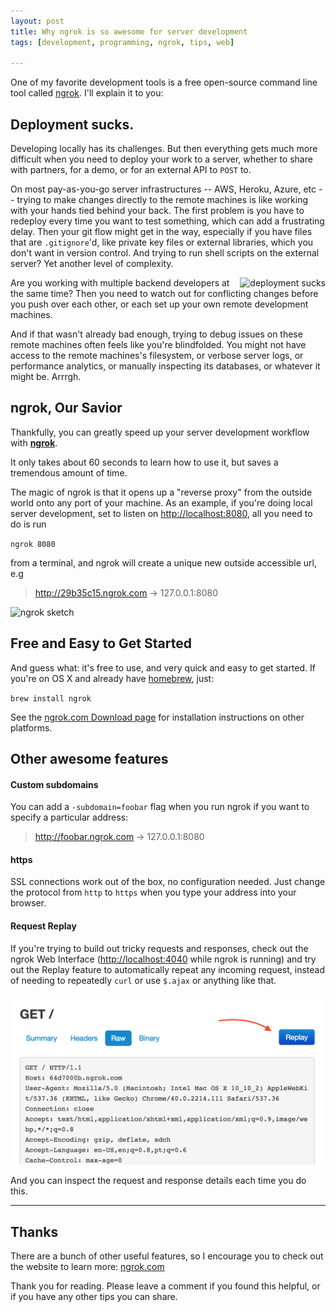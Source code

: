 ```yaml
---
layout: post
title: Why ngrok is so awesome for server development
tags: [development, programming, ngrok, tips, web]

---
```


One of my favorite development tools is a free open-source command line tool called [ngrok](http://ngrok.com). I'll explain it to you:

## Deployment sucks.

Developing locally has its challenges. But then everything gets much more difficult when you need to deploy your work to a server, whether to share with partners, for a demo, or for an external API to `POST` to.

On most pay-as-you-go server infrastructures -- AWS, Heroku, Azure, etc -- trying to make changes directly to the remote machines is like working with your hands tied behind your back. The first problem is you have to redeploy every time you want to test something, which can add a frustrating delay. Then your git flow might get in the way, especially if you have files that are `.gitignore`'d, like private key files or external libraries, which you don't want in version control. And trying to run shell scripts on the external server? Yet another level of complexity.

<img src="http://www.keepcalmstudio.com/_gallery/152/11JpUGX.png" alt="deployment sucks" style="float: right;"/>

Are you working with multiple backend developers at the same time? Then you need to watch out for conflicting changes before you push over each other, or each set up your own remote development machines.

And if that wasn't already bad enough, trying to debug issues on these remote machines often feels like you're blindfolded. You might not have access to the remote machines's filesystem, or verbose server logs, or performance analytics, or manually inspecting its databases, or whatever it might be. Arrrgh.

## ngrok, Our Savior

Thankfully, you can greatly speed up your server development workflow with **[ngrok](http://ngrok.com)**.

It only takes about 60 seconds to learn how to use it, but saves a tremendous amount of time.

The magic of ngrok is that it opens up a "reverse proxy" from the outside world onto any port of your machine. As an example, if you're doing local server development, set to listen on [http://localhost:8080](http://localhost:8080), all you need to do is run

`ngrok 8080`

from a terminal, and ngrok will create a unique new outside accessible url, e.g

> http://29b35c15.ngrok.com -> 127.0.0.1:8080

<img src="https://ngrok.com/static/img/overview.png" alt="ngrok sketch" style="max-width: 75%;"/>

## Free and Easy to Get Started

And guess what: it's free to use, and very quick and easy to get started. If you're on OS X and already have [homebrew](http://brew.sh/), just:

`brew install ngrok`

See the [ngrok.com Download page](https://ngrok.com/download) for installation instructions on other platforms.


## Other awesome features ##

#### Custom subdomains
You can add a `-subdomain=foobar` flag when you run ngrok if you want to specify a particular address:

> http://foobar.ngrok.com -> 127.0.0.1:8080

#### https
SSL connections work out of the box, no configuration needed. Just change the protocol from `http` to `https` when you type your address into your browser.

#### Request Replay
If you're trying to build out tricky requests and responses, check out the ngrok Web Interface ([http://localhost:4040](http://localhost:4040) while ngrok is running) and try out the Replay feature to automatically repeat any incoming request, instead of needing to repeatedly `curl` or use `$.ajax` or anything like that.

<img src="/images/ngrok-replay.png" alt="ngrok-replay-screenshot" style="width: 600px;"/>

And you can inspect the request and response details each time you do this.


-----------------------


## Thanks

There are a bunch of other useful features, so I encourage you to check out the website to learn more: [ngrok.com](http://ngrok.com)

Thank you for reading. Please leave a comment if you found this helpful, or if you have any other tips you can share.

